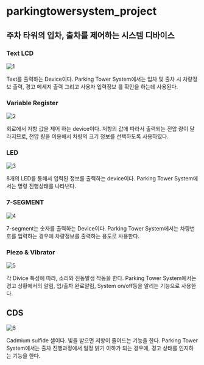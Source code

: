 # parkingtowersystem_project

## 주차 타워의 입차, 출차를 제어하는 시스템 디바이스

### Text LCD

![1](https://user-images.githubusercontent.com/29852523/29558696-dfff0bc4-8767-11e7-9390-7eea5f6345c8.png)

 Text를 출력하는 Device이다. 
 Parking Tower System에서는 입차 및 출차 시 차량정보 출력,
 경고 메세지 출력 그리고 사용자 입력정보 를 확인을 하는데 사용된다. 

### Variable Register

![2](https://user-images.githubusercontent.com/29852523/29558695-dffc7364-8767-11e7-9605-1bad5469e901.png)

 회로에서 저항 값을 제어 하는 device이다. 
 저항의 값에 따라서 출력되는 전압 량이 달라지므로,
 전압 량을 이용해서 차량의 크기 정보를 선택하도록 사용하였다.


### LED

![3](https://user-images.githubusercontent.com/29852523/29558697-e0011392-8767-11e7-80b1-c90bcc188c45.png)

8개의 LED를 통해서 입력된 정보를 출력하는 device이다. 
Parking Tower System에서는 명령 진행상태를 나타낸다.


### 7-SEGMENT

![4](https://user-images.githubusercontent.com/29852523/29558698-e005ed68-8767-11e7-9ca8-bac15dafa248.png)

7-segment는 숫자를 출력하는 Device이다. 
Parking Tower System에서는 차량번호를 입력하는 경우에 
차량정보를 출력하는 용도로 사용한다. 

### Piezo & Vibrator

![5](https://user-images.githubusercontent.com/29852523/29558699-e02ee6b4-8767-11e7-8639-59f5ef3824a2.png)

 각 Divice 특성에 따라, 소리와 진동발생 작동을 한다. 
 Parking Tower System에서는 경고 상황에서의 알림, 입/출차 완료알림, 
 System on/off등을 알리는 기능으로 사용한다.


## CDS

![6](https://user-images.githubusercontent.com/29852523/29558700-e03550a8-8767-11e7-82e0-dbc19aa157a2.png)

Cadmium sulfide 셀이다. 빛을 받으면 저항이 줄어드는 기능을 한다.
Parking Tower System에서는 출차 진행과정에서 일정 밝기 이하가 되는 경우에, 
경고 상태를 인지하는 기능을 한다. 

